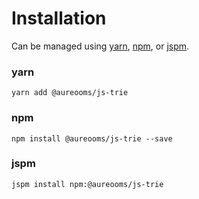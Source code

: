 # Installation

Can be managed using
[yarn](https://yarnpkg.com/en/docs),
[npm](https://docs.npmjs.com),
or [jspm](https://jspm.org/docs).


### yarn
```terminal
yarn add @aureooms/js-trie
```

### npm
```terminal
npm install @aureooms/js-trie --save
```

### jspm
```terminal
jspm install npm:@aureooms/js-trie
```
